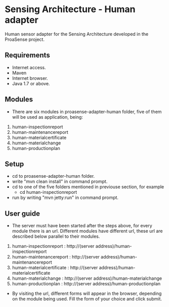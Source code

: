 # Sensing Architecture - Human adapter
Human sensor adapter for the Sensing Architecture developed in the ProaSense project.

## Requirements
* Internet access.
* Maven
* Internet browser.
* Java 1.7 or above.

## Modules
 * There are six modules in proasense-adapter-human folder, five of them will be used as application, being:
 1. human-inspectionreport
 2. human-maintenancereport
 3. human-materialcertificate
 4. human-materialchange
 5. human-productionplan

## Setup
* cd to proasense-adapter-human folder.
* write "mvn clean install" in command prompt.
* cd to one of the five folders mentioned in previouse section, for example 
  * cd human-inspectionreport
* run by writing "mvn jetty:run" in command prompt.

## User guide
* The server must have been started after the steps above, for every module there is an url. Different modules have different
  url, these url are described below parallel to their modules.
 1. human-inspectionreport    : http://(server address)/human-inspectionreport
 2. human-maintenancereport   : http://(server address)/human-maintenancereport
 3. human-materialcertificate : http://(server address)/human-materialcertificate
 4. human-materialchange      : http://(server address)/human-materialchange
 5. human-productionplan      : http://(server address)/human-productionplan
* By visiting the url, different forms will appear in the browser, depending on the module being used. Fill the form of your  choice and click submit. 
